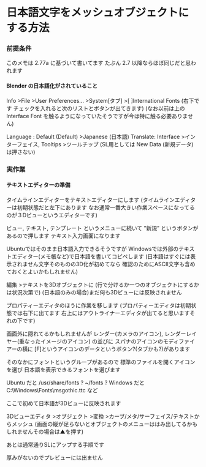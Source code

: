 # 日本語文字をメッシュオブジェクトにする方法
### 前提条件

このメモは 2.77a に基づいて書いてます
たぶん 2.7 以降ならほぼ同じだと思われます

#### Blender の日本語化がされていること
Info &gt;File &gt;User Preferences... &gt;System\[タブ\] &gt;\[ \]International Fonts
\(右下です チェックを入れると次のリストとボタンが出てきます\)
\(なお以前は上の Interface Font を触るようになっていたそうですが今は特に触る必要ありません\)

Language : Default \(Default\) &gt;Japanese \(日本語\)
Translate:
Interface &gt;インターフェイス, Tooltips &gt;ツールチップ
\(SL用としては New Data \(新規データ\) は押さない\)

### 実作業
#### テキストエディターの準備

タイムラインエディターをテキストエディターにします
\(タイムラインエディターは初期状態だと左下にあります
なお通常一番大きい作業スペースになってるのが３Dビューというエディターです\)

ビュー, テキスト, テンプレート
というメニューに続いて
”新規”
というボタンがあるので押します
テキスト入力画面になります

Ubuntuではそのまま日本語入力できるそうですが
Windowsでは外部のテキストエディター\(メモ帳など\)で日本語を書いてコピペします
\(日本語はすぐには表示されません文字そのものの3D化が初めてなら
確認のためにASCII文字も含めておくとよいかもしれません\)

編集 &gt;テキストを3Dオブジェクトに
\(行で分けるか一つのオブジェクトにするかは状況次第で\)
\(日本語のみの場合\)まだ何も3Dビューには反映されません

プロパティーエディタのほうに作業を移します
\(プロパティーエディタは初期状態では右下に出てます
右上にはアウトライナーエディタが出てると思いますそれの下です\)

画面外に隠れてるかもしれませんが
レンダー\(カメラのアイコン\), レンダーレイヤー\(重なったイメージのアイコン\) の並びに
スパナのアイコンのモディファイアーの横に
\[F\]というアイコンのデータというボタン?\(タブかも?\)があります

そのなかにフォントというグループがあるので
標準のファイルを開くアイコンを選び
日本語を表示できるフォントを選びます

Ubuntu だと /usr/share/fonts ? ~/fonts ?
Windows だと C:\Windows\Fonts\msgothic.ttc など

ここで初めて日本語が3Dビューに反映されます

3Dビューエディタ &gt;オブジェクト &gt;変換 &gt;カーブ/メタ/サーフェイス/テキストからメッシュ
\(画面の縦が足らないとオブジェクトのメニューははみ出してるかもしれませんその場合は▲を押す\)

あとは通常通りSLにアップする手順です

厚みがないのでプレビューには出ません
